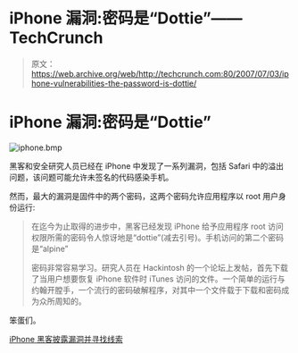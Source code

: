 # iPhone 漏洞:密码是“Dottie”——TechCrunch

> 原文：<https://web.archive.org/web/http://techcrunch.com:80/2007/07/03/iphone-vulnerabilities-the-password-is-dottie/>

# iPhone 漏洞:密码是“Dottie”

![iphone.bmp](img/37a4731a6bf6b777ef4be79ab0afab76.png)

黑客和安全研究人员已经在 iPhone 中发现了一系列漏洞，包括 Safari 中的溢出问题，该问题可能允许未签名的代码感染手机。

然而，最大的漏洞是固件中的两个密码，这两个密码允许应用程序以 root 用户身份运行:

> 在迄今为止取得的进步中，黑客已经发现 iPhone 给予应用程序 root 访问权限所需的密码令人惊讶地是“dottie”(减去引号)。手机访问的第二个密码是“alpine”
> 
> 密码非常容易学习。研究人员在 Hackintosh 的一个论坛上发帖，首先下载了当用户想要恢复 iPhone 软件时 iTunes 访问的文件。一个简单的运行与约翰开膛手，一个流行的密码破解程序，对其中一个文件载于下载和密码成为众所周知的。

笨蛋们。

[iPhone 黑客披露漏洞并寻找线索](https://web.archive.org/web/20201215083621/http://www.theregister.co.uk/2007/07/03/iphone_hacking_progress/)